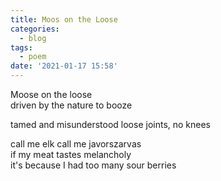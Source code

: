 ```yaml
---
title: Moos on the Loose
categories:
  - blog
tags:
  - poem
date: '2021-01-17 15:58'
---
```


Moose on the loose  
driven by the nature to booze


tamed and misunderstood
loose joints, no knees  


call me elk call me javorszarvas  
if my meat tastes melancholy  
it's because I had too many sour berries
